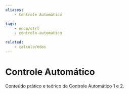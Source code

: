 ```yaml
---
aliases: 
    - Controle Automático

tags:
    - encp/ctrl
    - controle-automatico

related:
    - calculo/edos
---
```


# Controle Automático

Conteúdo prático e teórico de Controle Automático 1 e 2.
